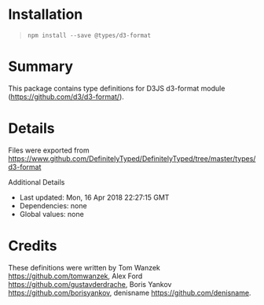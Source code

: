 # Installation
> `npm install --save @types/d3-format`

# Summary
This package contains type definitions for D3JS d3-format module (https://github.com/d3/d3-format/).

# Details
Files were exported from https://www.github.com/DefinitelyTyped/DefinitelyTyped/tree/master/types/d3-format

Additional Details
 * Last updated: Mon, 16 Apr 2018 22:27:15 GMT
 * Dependencies: none
 * Global values: none

# Credits
These definitions were written by Tom Wanzek <https://github.com/tomwanzek>, Alex Ford <https://github.com/gustavderdrache>, Boris Yankov <https://github.com/borisyankov>, denisname <https://github.com/denisname>.
